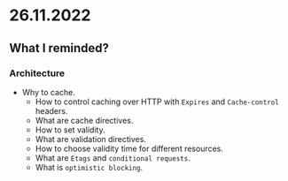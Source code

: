 # 26.11.2022

## What I reminded?

### Architecture

- Why to cache.
  - How to control caching over HTTP with `Expires` and `Cache-control` headers.
  - What are cache directives.
  - How to set validity.
  - What are validation directives.
  - How to choose validity time for different resources.
  - What are `Etags` and `conditional requests`.
  - What is `optimistic blocking`.
